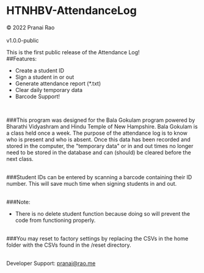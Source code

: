 # HTNHBV-AttendanceLog
&copy; 2022 Pranai Rao<br><br> <!-- &copy; = (c) or copyright -->
v1.0.0-public<br>

This is the first public release of the Attendance Log!<br>
##Features:
<ul>
  <li>Create a student ID</li>
  <li>Sign a student in or out</li>
  <li>Generate attendance report (*.txt)</li>
  <li>Clear daily temporary data</li>
  <li>Barcode Support!</li>
</ul><br>

###This program was designed for the Bala Gokulam program powered by Bharathi Vidyashram and Hindu Temple of New Hampshire. Bala Gokulam is a class held once a week. The purpose of the attendance log is to know who is present and who is absent. Once this data has been recorded and stored in the computer, the "temporary data" or in and out times no longer need to be stored in the database and can (should) be cleared before the next class.<br><br> 

###Student IDs can be entered by scanning a barcode containing their ID number. This will save much time when signing students in and out.<br><br>

###Note:<br>
- There is no delete student function because doing so will prevent the code from functioning properly.<br><br>

###You may reset to factory settings by replacing the CSVs in the home folder with the CSVs found in the /reset directory.<br><br>

Developer Support: pranai@rao.me

